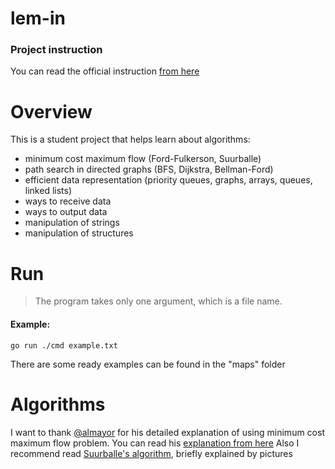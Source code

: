 # lem-in

### Project instruction
You can read the official instruction [from here](https://github.com/Zhadyra21/public/tree/master/subjects/lem-in) 

# Overview

This is a student project that helps learn about algorithms:
- minimum cost maximum flow (Ford-Fulkerson, Suurballe)
- path search in directed graphs (BFS, Dijkstra, Bellman-Ford)
- efficient data representation (priority queues, graphs, arrays, queues, linked lists)
- ways to receive data
- ways to output data
- manipulation of strings
- manipulation of structures

# Run

> The program takes only one argument, which is a file name.
#### Example:
`go run ./cmd example.txt`

There are some ready examples can be found in the "maps" folder

# Algorithms

I want to thank [@almayor](https://github.com/almayor) for his detailed explanation of using minimum cost maximum flow problem.
You can read his [explanation from here](https://github.com/almayor/lem-in/blob/master/docs/algorithm-explanation.pdf)
Also I recommend read [Suurballe's algorithm](http://www.macfreek.nl/memory/Disjoint_Path_Finding), briefly explained by pictures

